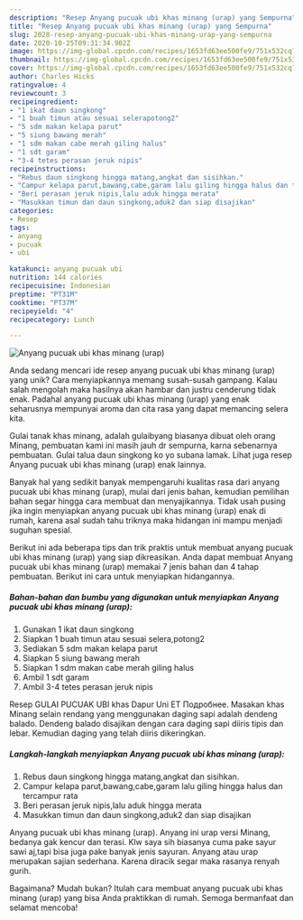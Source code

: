 ```yaml
---
description: "Resep Anyang pucuak ubi khas minang (urap) yang Sempurna"
title: "Resep Anyang pucuak ubi khas minang (urap) yang Sempurna"
slug: 2028-resep-anyang-pucuak-ubi-khas-minang-urap-yang-sempurna
date: 2020-10-25T09:31:34.902Z
image: https://img-global.cpcdn.com/recipes/1653fd63ee500fe9/751x532cq70/anyang-pucuak-ubi-khas-minang-urap-foto-resep-utama.jpg
thumbnail: https://img-global.cpcdn.com/recipes/1653fd63ee500fe9/751x532cq70/anyang-pucuak-ubi-khas-minang-urap-foto-resep-utama.jpg
cover: https://img-global.cpcdn.com/recipes/1653fd63ee500fe9/751x532cq70/anyang-pucuak-ubi-khas-minang-urap-foto-resep-utama.jpg
author: Charles Hicks
ratingvalue: 4
reviewcount: 3
recipeingredient:
- "1 ikat daun singkong"
- "1 buah timun atau sesuai selerapotong2"
- "5 sdm makan kelapa parut"
- "5 siung bawang merah"
- "1 sdm makan cabe merah giling halus"
- "1 sdt garam"
- "3-4 tetes perasan jeruk nipis"
recipeinstructions:
- "Rebus daun singkong hingga matang,angkat dan sisihkan."
- "Campur kelapa parut,bawang,cabe,garam lalu giling hingga halus dan tercampur rata"
- "Beri perasan jeruk nipis,lalu aduk hingga merata"
- "Masukkan timun dan daun singkong,aduk2 dan siap disajikan"
categories:
- Resep
tags:
- anyang
- pucuak
- ubi

katakunci: anyang pucuak ubi 
nutrition: 144 calories
recipecuisine: Indonesian
preptime: "PT31M"
cooktime: "PT37M"
recipeyield: "4"
recipecategory: Lunch

---
```



![Anyang pucuak ubi khas minang (urap)](https://img-global.cpcdn.com/recipes/1653fd63ee500fe9/751x532cq70/anyang-pucuak-ubi-khas-minang-urap-foto-resep-utama.jpg)

Anda sedang mencari ide resep anyang pucuak ubi khas minang (urap) yang unik? Cara menyiapkannya memang susah-susah gampang. Kalau salah mengolah maka hasilnya akan hambar dan justru cenderung tidak enak. Padahal anyang pucuak ubi khas minang (urap) yang enak seharusnya mempunyai aroma dan cita rasa yang dapat memancing selera kita.

Gulai tanak khas minang, adalah gulaibyang biasanya dibuat oleh orang Minang, pembuatan kami ini masih jauh dr sempurna, karna sebenarnya pembuatan. Gulai talua daun singkong ko yo subana lamak. Lihat juga resep Anyang pucuak ubi khas minang (urap) enak lainnya.

Banyak hal yang sedikit banyak mempengaruhi kualitas rasa dari anyang pucuak ubi khas minang (urap), mulai dari jenis bahan, kemudian pemilihan bahan segar hingga cara membuat dan menyajikannya. Tidak usah pusing jika ingin menyiapkan anyang pucuak ubi khas minang (urap) enak di rumah, karena asal sudah tahu triknya maka hidangan ini mampu menjadi suguhan spesial.


Berikut ini ada beberapa tips dan trik praktis untuk membuat anyang pucuak ubi khas minang (urap) yang siap dikreasikan. Anda dapat membuat Anyang pucuak ubi khas minang (urap) memakai 7 jenis bahan dan 4 tahap pembuatan. Berikut ini cara untuk menyiapkan hidangannya.

<!--inarticleads1-->

##### Bahan-bahan dan bumbu yang digunakan untuk menyiapkan Anyang pucuak ubi khas minang (urap):

1. Gunakan 1 ikat daun singkong
1. Siapkan 1 buah timun atau sesuai selera,potong2
1. Sediakan 5 sdm makan kelapa parut
1. Siapkan 5 siung bawang merah
1. Siapkan 1 sdm makan cabe merah giling halus
1. Ambil 1 sdt garam
1. Ambil 3-4 tetes perasan jeruk nipis


Resep GULAI PUCUAK UBI khas Dapur Uni ET Подробнее. Masakan khas Minang selain rendang yang menggunakan daging sapi adalah dendeng balado. Dendeng balado disajikan dengan cara daging sapi diiris tipis dan lebar. Kemudian daging yang telah diiris dikeringkan. 

<!--inarticleads2-->

##### Langkah-langkah menyiapkan Anyang pucuak ubi khas minang (urap):

1. Rebus daun singkong hingga matang,angkat dan sisihkan.
1. Campur kelapa parut,bawang,cabe,garam lalu giling hingga halus dan tercampur rata
1. Beri perasan jeruk nipis,lalu aduk hingga merata
1. Masukkan timun dan daun singkong,aduk2 dan siap disajikan


Anyang pucuak ubi khas minang (urap). Anyang ini urap versi Minang, bedanya gak kencur dan terasi. Klw saya sih biasanya cuma pake sayur sawi aj,tapi bisa juga pake banyak jenis sayuran. Anyang atau urap merupakan sajian sederhana. Karena diracik segar maka rasanya renyah gurih. 

Bagaimana? Mudah bukan? Itulah cara membuat anyang pucuak ubi khas minang (urap) yang bisa Anda praktikkan di rumah. Semoga bermanfaat dan selamat mencoba!
